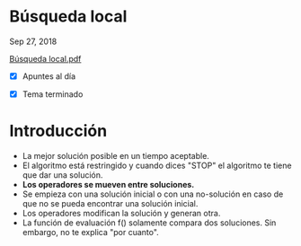 # Búsqueda local

Sep 27, 2018

[Búsqueda local.pdf](Busquedalocal-a229d311-a389-4c7b-94cc-324ed147f11b.pdf)

- [x]  Apuntes al día
- [x]  Tema terminado



# Introducción

- La mejor solución posible en un tiempo aceptable.
- El algoritmo está restringido y cuando dices "STOP" el algoritmo te tiene que dar una solución.
- **Los operadores se mueven entre soluciones.**
- Se empieza con una solución inicial o con una no-solución en caso de que no se pueda encontrar una solución inicial.
- Los operadores modifican la solución y generan otra.
- La función de evaluación f() solamente compara dos soluciones. Sin embargo, no te explica "por cuanto".